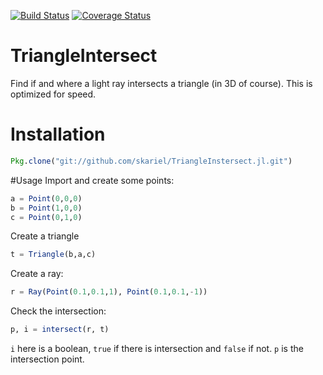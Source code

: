 [![Build Status](https://travis-ci.org/skariel/TriangleIntersect.jl.svg)](https://travis-ci.org/skariel/TriangleIntersect.jl)
[![Coverage Status](https://img.shields.io/coveralls/skariel/TriangleIntersect.jl.svg)](https://coveralls.io/r/skariel/TriangleIntersect.jl)

# TriangleIntersect

Find if and where a light ray intersects a triangle (in 3D of course). This is optimized for speed.

# Installation

```Julia
Pkg.clone("git://github.com/skariel/TriangleInstersect.jl.git")
```

#Usage
Import and create some points:
```Julia
a = Point(0,0,0)
b = Point(1,0,0)
c = Point(0,1,0)
```

Create a triangle
```Julia
t = Triangle(b,a,c)
```

Create a ray:
```Julia
r = Ray(Point(0.1,0.1,1), Point(0.1,0.1,-1))
```

Check the intersection:
```Julia
p, i = intersect(r, t)
```
`i` here is a boolean, `true` if there is intersection and `false` if not. `p` is the intersection point.
